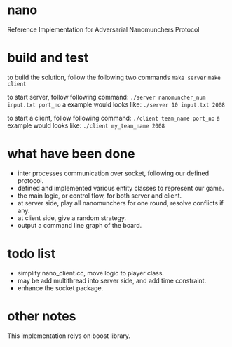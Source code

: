 nano
====

Reference Implementation for Adversarial Nanomunchers Protocol


build and test
==

to build the solution, follow the following two commands
`make server`
`make client`

to start server, follow following command:
`./server nanomuncher_num input.txt port_no`
a example would looks like:
`./server 10 input.txt 2008`

to start a client, follow following command: 
`./client team_name port_no`
a example would looks like:
`./client my_team_name 2008`


what have been done
==

* inter processes communication over socket, following our defined protocol.
* defined and implemented various entity classes to represent our game.
* the main logic, or control flow, for both server and client.
* at server side, play all nanomunchers for one round, resolve conflicts if any.
* at client side, give a random strategy.
* output a command line graph of the board.

todo list
==

* simplify nano_client.cc, move logic to player class.
* may be add multithread into server side, and add time constraint. 
* enhance the socket package.


other notes
==

This implementation relys on boost library.

